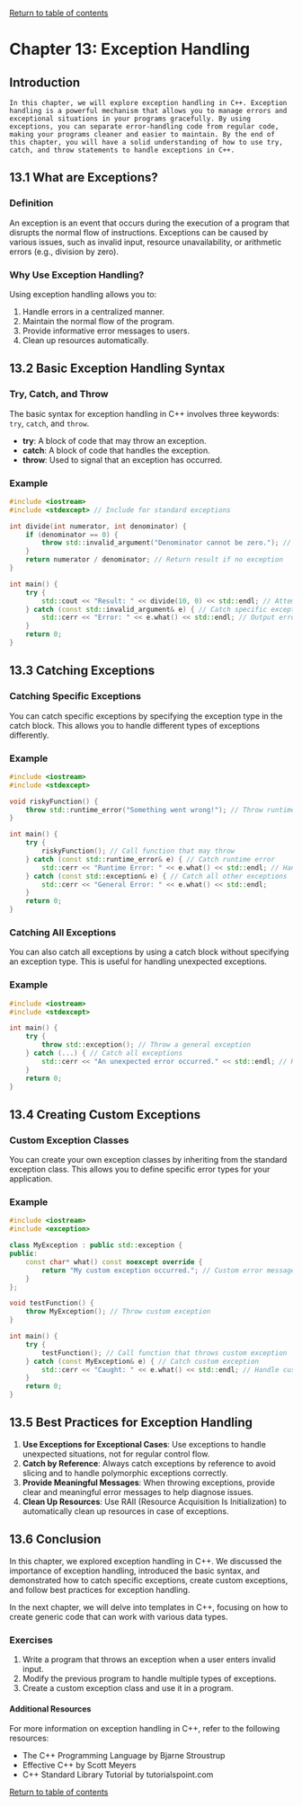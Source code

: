 
[Return to table of contents](TableOfContents.md)

# Chapter 13: Exception Handling

## Introduction

    In this chapter, we will explore exception handling in C++. Exception handling is a powerful mechanism that allows you to manage errors and exceptional situations in your programs gracefully. By using exceptions, you can separate error-handling code from regular code, making your programs cleaner and easier to maintain. By the end of this chapter, you will have a solid understanding of how to use try, catch, and throw statements to handle exceptions in C++.

## 13.1 What are Exceptions?

### Definition

An exception is an event that occurs during the execution of a program that disrupts the normal flow of instructions. Exceptions can be caused by various issues, such as invalid input, resource unavailability, or arithmetic errors (e.g., division by zero).

### Why Use Exception Handling?

Using exception handling allows you to:

1. Handle errors in a centralized manner.
2. Maintain the normal flow of the program.
3. Provide informative error messages to users.
4. Clean up resources automatically.

## 13.2 Basic Exception Handling Syntax

### Try, Catch, and Throw

The basic syntax for exception handling in C++ involves three keywords: `try`, `catch`, and `throw`.

- **try**: A block of code that may throw an exception.
- **catch**: A block of code that handles the exception.
- **throw**: Used to signal that an exception has occurred.

### Example

```cpp
#include <iostream>
#include <stdexcept> // Include for standard exceptions

int divide(int numerator, int denominator) {
    if (denominator == 0) {
        throw std::invalid_argument("Denominator cannot be zero."); // Throw exception
    }
    return numerator / denominator; // Return result if no exception
}

int main() {
    try {
        std::cout << "Result: " << divide(10, 0) << std::endl; // Attempt division
    } catch (const std::invalid_argument& e) { // Catch specific exception
        std::cerr << "Error: " << e.what() << std::endl; // Output error message
    }
    return 0;
}
```

## 13.3 Catching Exceptions

### Catching Specific Exceptions

You can catch specific exceptions by specifying the exception type in the catch block. This allows you to handle different types of exceptions differently.

### Example

```cpp
#include <iostream>
#include <stdexcept>

void riskyFunction() {
    throw std::runtime_error("Something went wrong!"); // Throw runtime error
}

int main() {
    try {
        riskyFunction(); // Call function that may throw
    } catch (const std::runtime_error& e) { // Catch runtime error
        std::cerr << "Runtime Error: " << e.what() << std::endl; // Handle runtime error
    } catch (const std::exception& e) { // Catch all other exceptions
        std::cerr << "General Error: " << e.what() << std::endl;
    }
    return 0;
}
```

### Catching All Exceptions

You can also catch all exceptions by using a catch block without specifying an exception type. This is useful for handling unexpected exceptions.

### Example

```cpp
#include <iostream>
#include <stdexcept>

int main() {
    try {
        throw std::exception(); // Throw a general exception
    } catch (...) { // Catch all exceptions
        std::cerr << "An unexpected error occurred." << std::endl; // Handle unexpected error
    }
    return 0;
}
```

## 13.4 Creating Custom Exceptions

### Custom Exception Classes

You can create your own exception classes by inheriting from the standard exception class. This allows you to define specific error types for your application.

### Example

```cpp
#include <iostream>
#include <exception>

class MyException : public std::exception {
public:
    const char* what() const noexcept override {
        return "My custom exception occurred."; // Custom error message
    }
};

void testFunction() {
    throw MyException(); // Throw custom exception
}

int main() {
    try {
        testFunction(); // Call function that throws custom exception
    } catch (const MyException& e) { // Catch custom exception
        std::cerr << "Caught: " << e.what() << std::endl; // Handle custom exception
    }
    return 0;
}
```

## 13.5 Best Practices for Exception Handling

1. **Use Exceptions for Exceptional Cases**: Use exceptions to handle unexpected situations, not for regular control flow.
2. **Catch by Reference**: Always catch exceptions by reference to avoid slicing and to handle polymorphic exceptions correctly.
3. **Provide Meaningful Messages**: When throwing exceptions, provide clear and meaningful error messages to help diagnose issues.
4. **Clean Up Resources**: Use RAII (Resource Acquisition Is Initialization) to automatically clean up resources in case of exceptions.

## 13.6 Conclusion

In this chapter, we explored exception handling in C++. We discussed the importance of exception handling, introduced the basic syntax, and demonstrated how to catch specific exceptions, create custom exceptions, and follow best practices for exception handling.

In the next chapter, we will delve into templates in C++, focusing on how to create generic code that can work with various data types.

### Exercises

1. Write a program that throws an exception when a user enters invalid input.
2. Modify the previous program to handle multiple types of exceptions.
3. Create a custom exception class and use it in a program.

#### Additional Resources

For more information on exception handling in C++, refer to the following resources:

* The C++ Programming Language by Bjarne Stroustrup
* Effective C++ by Scott Meyers
* C++ Standard Library Tutorial by tutorialspoint.com

[Return to table of contents](TableOfContents.md)

